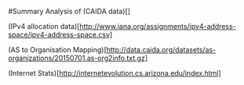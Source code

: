 #Summary
Analysis of (CAIDA data)[]

(IPv4 allocation data)[http://www.iana.org/assignments/ipv4-address-space/ipv4-address-space.csv]

(AS to Organisation Mapping)[http://data.caida.org/datasets/as-organizations/20150701.as-org2info.txt.gz]

(Internet Stats)[http://internetevolution.cs.arizona.edu/index.html]

